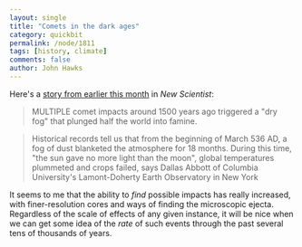 ```yaml
---
layout: single 
title: "Comets in the dark ages" 
category: quickbit
permalink: /node/1811
tags: [history, climate] 
comments: false 
author: John Hawks 
---
```


Here's a <a href="http://www.newscientist.com/article/mg20126882.900-comet-smashes-triggered-ancient-famine.html?DCMP=OTC-rss&nsref=online-news">story from earlier this month</a> in <i>New Scientist</i>:

<blockquote>MULTIPLE comet impacts around 1500 years ago triggered a "dry fog" that plunged half the world into famine.</blockquote>

<blockquote>Historical records tell us that from the beginning of March 536 AD, a fog of dust blanketed the atmosphere for 18 months. During this time, "the sun gave no more light than the moon", global temperatures plummeted and crops failed, says Dallas Abbott of Columbia University's Lamont-Doherty Earth Observatory in New York</blockquote>

It seems to me that the ability to <i>find</i> possible impacts has really increased, with finer-resolution cores and ways of finding the microscopic ejecta. Regardless of the scale of effects of any given instance, it will be nice when we can get some idea of the <i>rate</i> of such events through the past several tens of thousands of years. 

